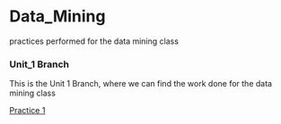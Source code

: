 # Data_Mining
practices performed for the data mining class

### Unit_1 Branch
This is the Unit 1 Branch, where we can find the work done for the data mining class

[Practice 1](#Practice_1)
